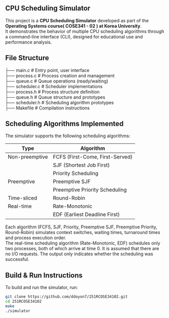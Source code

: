 ## CPU Scheduling Simulator

 This project is a **CPU Scheduling Simulator** developed as part of the **Operating Systems course(	COSE341 - 02 ) at Korea University**.     
 It demonstrates the behavior of multiple CPU scheduling algorithms through a command-line interface (CLI), designed for educational use and performance analysis.

## File Structure
├── main.c # Entry point, user interface     
├── process.c # Process creation and management     
├── queue.c # Queue operations (ready/waiting)          
├── scheduler.c # Scheduler implementations          
├── process.h # Process structure definition                    
├── queue.h # Queue structure and prototypes          
├── scheduler.h # Scheduling algorithm prototypes          
├── Makefile # Compilation instructions          

## Scheduling Algorithms Implemented

 The simulator supports the following scheduling algorithms:

| Type            | Algorithm                       |
|-----------------|---------------------------------|
| Non-preemptive  | FCFS (First-Come, First-Served) |
|                 | SJF (Shortest Job First)        |
|                 | Priority Scheduling             |
| Preemptive      | Preemptive SJF                  |
|                 | Preemptive Priority Scheduling  |
| Time-sliced     | Round-Robin                     |
| Real-time       | Rate-Monotonic                  |
|                 | EDF (Earliest Deadline First)   |

 Each algorithm (FCFS, SJF, Priority, Preemptive SJF, Preemptive Priority, Round-Robin) simulates context switches, waiting times, turnaround times and process execution order.          
 The real-time scheduling algorithm (Rate-Monotonic, EDF) schedules only two processes, both of which arrive at time 0. It is assumed that there are no I/O requests. The output only indicates whether the scheduling was successful.

## Build & Run Instructions

 To build and run the simulator, run:

```bash
git clone https://github.com/ddoyon7/251RCOSE34102.git
cd 251RCOSE34102
make
./simulator
